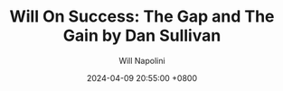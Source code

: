 ---
title: "Will On Success: The Gap and The Gain by Dan Sullivan"
author: Will Napolini
date: 2024-04-09 20:55:00 +0800
categories: [Mindset, Book-summaries]
tags:
  [
    dan-sullivan,
    the-gap-and-the-gain,
    business-success,
    mindset-shift,
    personal-growth,
    entrepreneurship,
    goal-setting,
    time-management,
    productivity,
    life-satisfaction,
    self-improvement,
    positive-thinking,
    work-life-balance,
    success-habits,
    strategic-planning,
    business-strategy,
    leadership,
    achieving-goals,
    motivation,
    performance-improvement,
    strategic-thinking,
    business-coaching
  ]
image: https://pbs.twimg.com/media/GO2AYJiWsAI3bmg?format=jpg&name=large
alt: "Will On Success: The Gap and The Gain by Dan Sullivan"
fallback:
  - 
  # Replace with the URL of your backup image
  -
  # Replace with the URL of your backup image
---